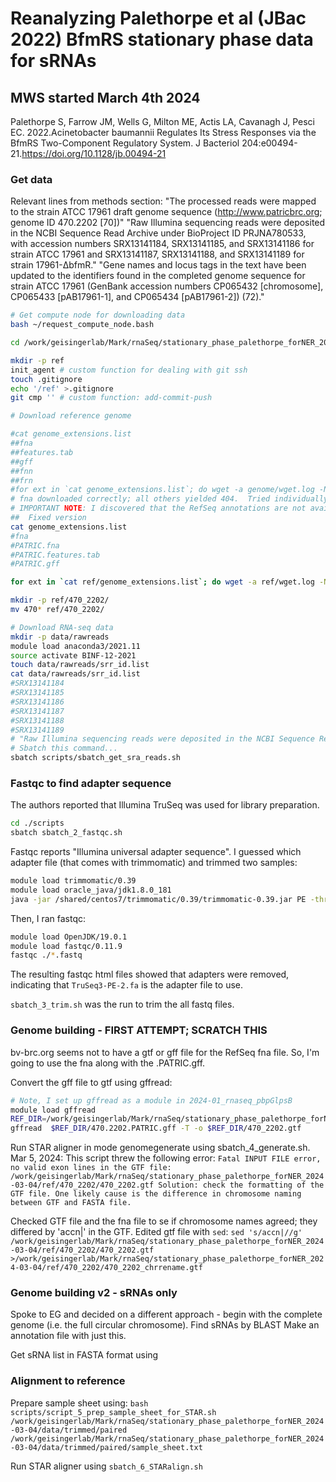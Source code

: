 # Reanalyzing Palethorpe et al (JBac 2022) BfmRS stationary phase data for sRNAs
## MWS started March 4th 2024

Palethorpe S, Farrow JM, Wells G, Milton ME, Actis LA, Cavanagh J, Pesci EC. 2022.Acinetobacter baumannii Regulates Its Stress Responses via the BfmRS Two-Component Regulatory System. J Bacteriol 204:e00494-21.https://doi.org/10.1128/jb.00494-21

### Get data
Relevant lines from methods section:
"The processed reads were mapped to the strain ATCC 17961 draft genome sequence (http://www.patricbrc.org; genome ID 470.2202 [70])"
"Raw Illumina sequencing reads were deposited in the NCBI Sequence Read Archive under BioProject ID PRJNA780533, with accession numbers SRX13141184, SRX13141185, and SRX13141186 for strain ATCC 17961 and SRX13141187, SRX13141188, and SRX13141189 for strain 17961-ΔbfmR."
"Gene names and locus tags in the text have been updated to the identifiers found in the completed genome sequence for strain ATCC 17961 (GenBank accession numbers CP065432 [chromosome], CP065433 [pAB17961-1], and CP065434 [pAB17961-2]) (72)."

```bash
# Get compute node for downloading data
bash ~/request_compute_node.bash 

cd /work/geisingerlab/Mark/rnaSeq/stationary_phase_palethorpe_forNER_2024-03-04

mkdir -p ref
init_agent # custom function for dealing with git ssh
touch .gitignore
echo '/ref' >.gitignore
git cmp '' # custom function: add-commit-push

# Download reference genome

#cat genome_extensions.list 
##fna
##features.tab
##gff
##fnn
##frn
#for ext in `cat genome_extensions.list`; do wget -a genome/wget.log -N "ftp://ftp.bvbrc.org/genomes/470.2202/470.2202.$ext"; done
# fna downloaded correctly; all others yielded 404.  Tried individually and still got 404.
# IMPORTANT NOTE: I discovered that the RefSeq annotations are not available. This necessitated use of the PATRIC annotations...
##  Fixed version
cat genome_extensions.list 
#fna
#PATRIC.fna
#PATRIC.features.tab
#PATRIC.gff

for ext in `cat ref/genome_extensions.list`; do wget -a ref/wget.log -N "ftp://ftp.bvbrc.org/genomes/470.2202/470.2202.$ext"; done

mkdir -p ref/470_2202/
mv 470* ref/470_2202/

# Download RNA-seq data
mkdir -p data/rawreads
module load anaconda3/2021.11
source activate BINF-12-2021
touch data/rawreads/srr_id.list
cat data/rawreads/srr_id.list
#SRX13141184
#SRX13141185
#SRX13141186
#SRX13141187
#SRX13141188
#SRX13141189
# "Raw Illumina sequencing reads were deposited in the NCBI Sequence Read Archive under BioProject ID PRJNA780533, with accession numbers SRX13141184, SRX13141185, and SRX13141186 for strain ATCC 17961 and SRX13141187, SRX13141188, and SRX13141189 for strain 17961-ΔbfmR."
# Sbatch this command...
sbatch scripts/sbatch_get_sra_reads.sh 

```

### Fastqc to find adapter sequence

The authors reported that Illumina TruSeq was used for library preparation.

```bash
cd ./scripts
sbatch sbatch_2_fastqc.sh
```

Fastqc reports "Illumina universal adapter sequence".  I guessed which adapter file (that comes with trimmomatic) and trimmed two samples:

```bash
module load trimmomatic/0.39
module load oracle_java/jdk1.8.0_181
java -jar /shared/centos7/trimmomatic/0.39/trimmomatic-0.39.jar PE -threads 1 -phred33 rawreads/SRR16949318_1.fastq rawreads/SRR16949318_2.fastq trimmed/paired/SRR16949318_1_paired.fastq trimmed/unpaired/SRR16949318_1_unpaired.fastq trimmed/paired/SRR16949318_2_paired.fastq trimmed/unpaired/SRR16949318_2_unpaired.fastq HEADCROP:0 LEADING:20 TRAILING:20 SLIDINGWINDOW:4:30 MINLEN:36 ILLUMINACLIP:/shared/centos7/anaconda3/2021.11/envs/BINF-12-2021/pkgs/trimmomatic-0.39-hdfd78af_2/share/trimmomatic-0.39-2/adapters/TruSeq3-PE-2.fa:2:30:10
```

Then, I ran fastqc: 
```bash
module load OpenJDK/19.0.1
module load fastqc/0.11.9
fastqc ./*.fastq
```

The resulting fastqc html files showed that adapters were removed, indicating that `TruSeq3-PE-2.fa` is the adapter file to use.

`sbatch_3_trim.sh` was the run to trim the all fastq files.

### Genome building - FIRST ATTEMPT; SCRATCH THIS

bv-brc.org seems not to have a gtf or gff file for the RefSeq fna file.  So, I'm going to use the fna along with the .PATRIC.gff.

Convert the gff file to gtf using gffread:
```bash
# Note, I set up gffread as a module in 2024-01_rnaseq_pbpGlpsB
module load gffread
REF_DIR=/work/geisingerlab/Mark/rnaSeq/stationary_phase_palethorpe_forNER_2024-03-04/ref/470_2202
gffread  $REF_DIR/470.2202.PATRIC.gff -T -o $REF_DIR/470_2202.gtf
```

Run STAR aligner in mode genomegenerate using sbatch_4_generate.sh.
Mar 5, 2024: This script threw the following error: 
`Fatal INPUT FILE error, no valid exon lines in the GTF file: /work/geisingerlab/Mark/rnaSeq/stationary_phase_palethorpe_forNER_2024-03-04/ref/470_2202/470_2202.gtf
Solution: check the formatting of the GTF file. One likely cause is the difference in chromosome naming between GTF and FASTA file.
`

Checked GTF file and the fna file to se if chromosome names agreed; they differed by 'accn|' in the GTF.  Edited gtf file with `sed`:
`sed 's/accn|//g' /work/geisingerlab/Mark/rnaSeq/stationary_phase_palethorpe_forNER_2024-03-04/ref/470_2202/470_2202.gtf >/work/geisingerlab/Mark/rnaSeq/stationary_phase_palethorpe_forNER_2024-03-04/ref/470_2202/470_2202_chrrename.gtf`

### Genome building v2 - sRNAs only

Spoke to EG and decided on a different approach - begin with the complete genome (i.e. the full circular chromosome).
Find sRNAs by BLAST
Make an annotation file with just this.

Get sRNA list in FASTA format using 

### Alignment to reference

Prepare sample sheet using:
`bash scripts/script_5_prep_sample_sheet_for_STAR.sh /work/geisingerlab/Mark/rnaSeq/stationary_phase_palethorpe_forNER_2024-03-04/data/trimmed/paired /work/geisingerlab/Mark/rnaSeq/stationary_phase_palethorpe_forNER_2024-03-04/data/trimmed/paired/sample_sheet.txt`

Run STAR aligner using `sbatch_6_STARalign.sh`